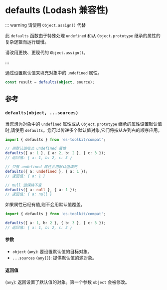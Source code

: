 # defaults (Lodash 兼容性)

::: warning 请使用 `Object.assign()` 代替

此 `defaults` 函数由于特殊处理 `undefined` 和从 `Object.prototype` 继承的属性的复杂逻辑而运行缓慢。

请改用更快、更现代的 `Object.assign()`。

:::

通过设置默认值来填充对象中的 `undefined` 属性。

```typescript
const result = defaults(object, source);
```

## 参考

### `defaults(object, ...sources)`

当您想为对象中的 `undefined` 属性或从 `Object.prototype` 继承的属性设置默认值时,请使用 `defaults`。您可以传递多个默认值对象,它们将按从左到右的顺序应用。

```typescript
import { defaults } from 'es-toolkit/compat';

// 用默认值填充 undefined 属性
defaults({ a: 1 }, { a: 2, b: 2 }, { c: 3 });
// 返回值: { a: 1, b: 2, c: 3 }

// 只有 undefined 属性会用默认值填充
defaults({ a: undefined }, { a: 1 });
// 返回值: { a: 1 }

// null 值保持不变
defaults({ a: null }, { a: 1 });
// 返回值: { a: null }
```

如果属性已经有值,则不会用默认值覆盖。

```typescript
import { defaults } from 'es-toolkit/compat';

defaults({ a: 1, b: 2 }, { b: 3 }, { c: 3 });
// 返回值: { a: 1, b: 2, c: 3 }
```

#### 参数

- `object` (`any`): 要设置默认值的目标对象。
- `...sources` (`any[]`): 提供默认值的源对象。

#### 返回值

(`any`): 返回设置了默认值的对象。第一个参数 `object` 会被修改。
